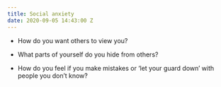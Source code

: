 ```yaml
---
title: Social anxiety
date: 2020-09-05 14:43:00 Z
---
```


* How do you want others to view you?


* What parts of yourself do you hide from others?


* How do you feel if you make mistakes or ‘let your guard down’ with people you don’t know?